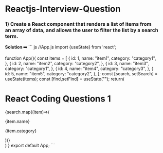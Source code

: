 # Reactjs-Interview-Question

### 1) Create a React component that renders a list of items from an array of data, and allows the user to filter the list by a search term.
 <b>Solution ➡️</b>
    ``` js
//App.js
import {useState} from 'react';

function App(){
const items = [
    {
      id: 1,
      name: "item1",
      category: "category1",
    },
    {
      id: 2,
      name: "item2",
      category: "category2",
    },
    {
      id: 3,
      name: "item3",
      category: "category1",
    },
    {
      id: 4,
      name: "item4",
      category: "category3",
    },
    {
      id: 5,
      name: "item5",
      category: "category2",
    },
  ];
const [search, setSearch] = useState(items);
const [find,setFind] = useState("");
return(
  <div className="App">
      <h1>React Coding Questions 1</h1>
      {search.map((item)=>(
         <div key={item.id}>
         <p>{item.name}</p>
         <p>{item.category}</p>
         </div>
      ))}
  </div>
)
}
export default App;
     ```
